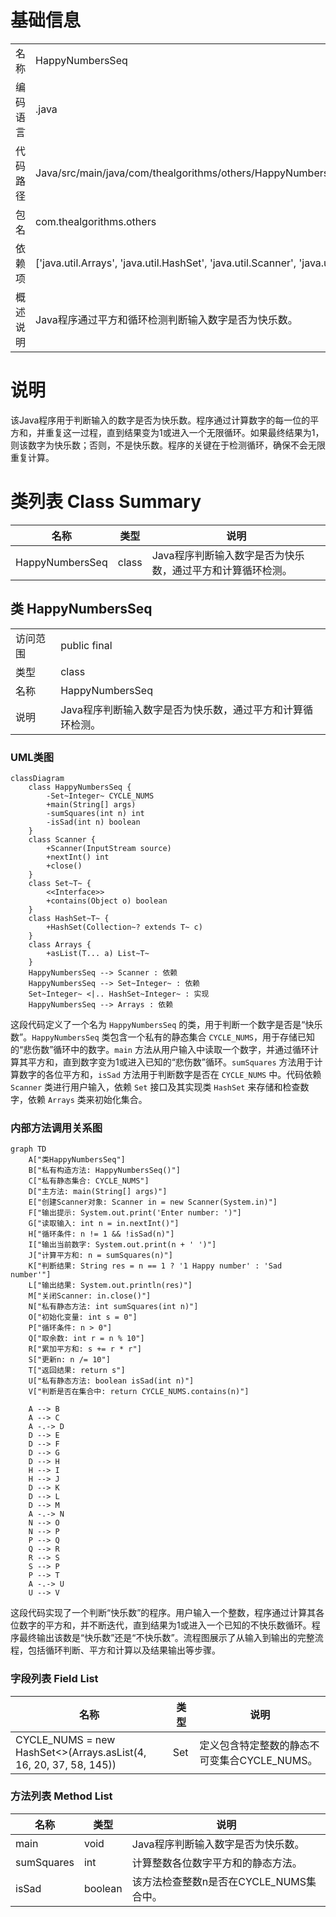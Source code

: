 # 基础信息

|      |      |
|------|------|
| 名称 | HappyNumbersSeq |
| 编码语言 | .java |
| 代码路径 | Java/src/main/java/com/thealgorithms/others/HappyNumbersSeq.java |
| 包名 | com.thealgorithms.others |
| 依赖项 | ['java.util.Arrays', 'java.util.HashSet', 'java.util.Scanner', 'java.util.Set'] |
| 概述说明 | Java程序通过平方和循环检测判断输入数字是否为快乐数。 |

# 说明

该Java程序用于判断输入的数字是否为快乐数。程序通过计算数字的每一位的平方和，并重复这一过程，直到结果变为1或进入一个无限循环。如果最终结果为1，则该数字为快乐数；否则，不是快乐数。程序的关键在于检测循环，确保不会无限重复计算。

# 类列表 Class Summary

| 名称   | 类型  | 说明 |
|-------|------|-------------|
| HappyNumbersSeq | class | Java程序判断输入数字是否为快乐数，通过平方和计算循环检测。 |



## 类 HappyNumbersSeq

|      |      |
|------|------|
| 访问范围 | public final |
| 类型 | class |
| 名称 | HappyNumbersSeq |
| 说明 | Java程序判断输入数字是否为快乐数，通过平方和计算循环检测。 |


### UML类图

```mermaid
classDiagram
    class HappyNumbersSeq {
        -Set~Integer~ CYCLE_NUMS
        +main(String[] args)
        -sumSquares(int n) int
        -isSad(int n) boolean
    }
    class Scanner {
        +Scanner(InputStream source)
        +nextInt() int
        +close()
    }
    class Set~T~ {
        <<Interface>>
        +contains(Object o) boolean
    }
    class HashSet~T~ {
        +HashSet(Collection~? extends T~ c)
    }
    class Arrays {
        +asList(T... a) List~T~
    }
    HappyNumbersSeq --> Scanner : 依赖
    HappyNumbersSeq --> Set~Integer~ : 依赖
    Set~Integer~ <|.. HashSet~Integer~ : 实现
    HappyNumbersSeq --> Arrays : 依赖
```

这段代码定义了一个名为 `HappyNumbersSeq` 的类，用于判断一个数字是否是“快乐数”。`HappyNumbersSeq` 类包含一个私有的静态集合 `CYCLE_NUMS`，用于存储已知的“悲伤数”循环中的数字。`main` 方法从用户输入中读取一个数字，并通过循环计算其平方和，直到数字变为1或进入已知的“悲伤数”循环。`sumSquares` 方法用于计算数字的各位平方和，`isSad` 方法用于判断数字是否在 `CYCLE_NUMS` 中。代码依赖 `Scanner` 类进行用户输入，依赖 `Set` 接口及其实现类 `HashSet` 来存储和检查数字，依赖 `Arrays` 类来初始化集合。


### 内部方法调用关系图

```mermaid
graph TD
    A["类HappyNumbersSeq"]
    B["私有构造方法: HappyNumbersSeq()"]
    C["私有静态集合: CYCLE_NUMS"]
    D["主方法: main(String[] args)"]
    E["创建Scanner对象: Scanner in = new Scanner(System.in)"]
    F["输出提示: System.out.print('Enter number: ')"]
    G["读取输入: int n = in.nextInt()"]
    H["循环条件: n != 1 && !isSad(n)"]
    I["输出当前数字: System.out.print(n + ' ')"]
    J["计算平方和: n = sumSquares(n)"]
    K["判断结果: String res = n == 1 ? '1 Happy number' : 'Sad number'"]
    L["输出结果: System.out.println(res)"]
    M["关闭Scanner: in.close()"]
    N["私有静态方法: int sumSquares(int n)"]
    O["初始化变量: int s = 0"]
    P["循环条件: n > 0"]
    Q["取余数: int r = n % 10"]
    R["累加平方和: s += r * r"]
    S["更新n: n /= 10"]
    T["返回结果: return s"]
    U["私有静态方法: boolean isSad(int n)"]
    V["判断是否在集合中: return CYCLE_NUMS.contains(n)"]

    A --> B
    A --> C
    A -.-> D
    D --> E
    D --> F
    D --> G
    D --> H
    H --> I
    H --> J
    D --> K
    D --> L
    D --> M
    A -.-> N
    N --> O
    N --> P
    P --> Q
    Q --> R
    R --> S
    S --> P
    P --> T
    A -.-> U
    U --> V
```

这段代码实现了一个判断“快乐数”的程序。用户输入一个整数，程序通过计算其各位数字的平方和，并不断迭代，直到结果为1或进入一个已知的不快乐数循环。程序最终输出该数是“快乐数”还是“不快乐数”。流程图展示了从输入到输出的完整流程，包括循环判断、平方和计算以及结果输出等步骤。

### 字段列表 Field List

| 名称  | 类型  | 说明 |
|-------|-------|------|
| CYCLE_NUMS = new HashSet<>(Arrays.asList(4, 16, 20, 37, 58, 145)) | Set<Integer> | 定义包含特定整数的静态不可变集合CYCLE_NUMS。 |

### 方法列表 Method List

| 名称  | 类型  | 说明 |
|-------|-------|------|
| main | void | Java程序判断输入数字是否为快乐数。 |
| sumSquares | int | 计算整数各位数字平方和的静态方法。 |
| isSad | boolean | 该方法检查整数n是否在CYCLE_NUMS集合中。 |




